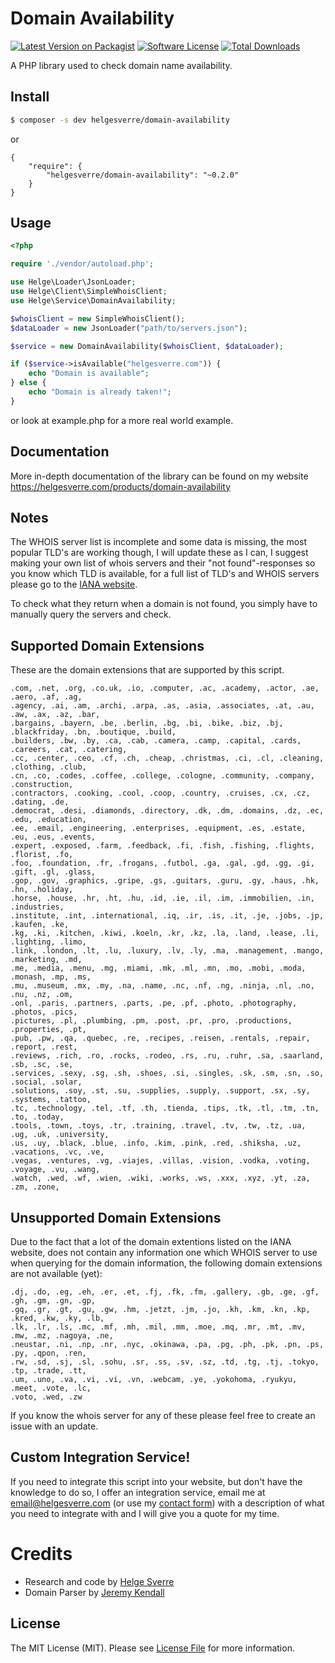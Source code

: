 # Domain Availability
[![Latest Version on Packagist][ico-version]][link-packagist]
[![Software License][ico-license]](LICENSE.md)
[![Total Downloads][ico-downloads]][link-downloads]


A PHP library used to check domain name availability.

## Install
```bash
$ composer -s dev helgesverre/domain-availability
```
or 

```
{
    "require": {
        "helgesverre/domain-availability": "~0.2.0"
    }
}
```


## Usage

```php
<?php

require './vendor/autoload.php';

use Helge\Loader\JsonLoader;
use Helge\Client\SimpleWhoisClient;
use Helge\Service\DomainAvailability;

$whoisClient = new SimpleWhoisClient();
$dataLoader = new JsonLoader("path/to/servers.json");

$service = new DomainAvailability($whoisClient, $dataLoader);

if ($service->isAvailable("helgesverre.com")) {
    echo "Domain is available";
} else {
    echo "Domain is already taken!";
}


```

or look at example.php for a more real world example.


## Documentation

More in-depth documentation of the library can be found on my website https://helgesverre.com/products/domain-availability

 

## Notes
The WHOIS server list is incomplete and some data is missing, the most popular 
TLD's are working though, I will update these as I can, I suggest making your 
own list of whois servers and their "not found"-responses so you know which TLD is available, for a 
full list of TLD's and WHOIS servers please go to the [IANA website](http://www.iana.org/domains/root/db).

To check what they return when a domain is not found, you simply have to manually query the servers and check.

## Supported Domain Extensions
These are the domain extensions that are supported by this script.

``` 
.com, .net, .org, .co.uk, .io, .computer, .ac, .academy, .actor, .ae, .aero, .af, .ag, 
.agency, .ai, .am, .archi, .arpa, .as, .asia, .associates, .at, .au, .aw, .ax, .az, .bar, 
.bargains, .bayern, .be, .berlin, .bg, .bi, .bike, .biz, .bj, .blackfriday, .bn, .boutique, .build, 
.builders, .bw, .by, .ca, .cab, .camera, .camp, .capital, .cards, .careers, .cat, .catering, 
.cc, .center, .ceo, .cf, .ch, .cheap, .christmas, .ci, .cl, .cleaning, .clothing, .club, 
.cn, .co, .codes, .coffee, .college, .cologne, .community, .company, .construction, 
.contractors, .cooking, .cool, .coop, .country, .cruises, .cx, .cz, .dating, .de, 
.democrat, .desi, .diamonds, .directory, .dk, .dm, .domains, .dz, .ec, .edu, .education,
.ee, .email, .engineering, .enterprises, .equipment, .es, .estate, .eu, .eus, .events,
.expert, .exposed, .farm, .feedback, .fi, .fish, .fishing, .flights, .florist, .fo, 
.foo, .foundation, .fr, .frogans, .futbol, .ga, .gal, .gd, .gg, .gi, .gift, .gl, .glass,
.gop, .gov, .graphics, .gripe, .gs, .guitars, .guru, .gy, .haus, .hk, .hn, .holiday, 
.horse, .house, .hr, .ht, .hu, .id, .ie, .il, .im, .immobilien, .in, .industries, 
.institute, .int, .international, .iq, .ir, .is, .it, .je, .jobs, .jp, .kaufen, .ke, 
.kg, .ki, .kitchen, .kiwi, .koeln, .kr, .kz, .la, .land, .lease, .li, .lighting, .limo, 
.link, .london, .lt, .lu, .luxury, .lv, .ly, .ma, .management, .mango, .marketing, .md,
.me, .media, .menu, .mg, .miami, .mk, .ml, .mn, .mo, .mobi, .moda, .monash, .mp, .ms,
.mu, .museum, .mx, .my, .na, .name, .nc, .nf, .ng, .ninja, .nl, .no, .nu, .nz, .om, 
.onl, .paris, .partners, .parts, .pe, .pf, .photo, .photography, .photos, .pics, 
.pictures, .pl, .plumbing, .pm, .post, .pr, .pro, .productions, .properties, .pt, 
.pub, .pw, .qa, .quebec, .re, .recipes, .reisen, .rentals, .repair, .report, .rest, 
.reviews, .rich, .ro, .rocks, .rodeo, .rs, .ru, .ruhr, .sa, .saarland, .sb, .sc, .se,
.services, .sexy, .sg, .sh, .shoes, .si, .singles, .sk, .sm, .sn, .so, .social, .solar, 
.solutions, .soy, .st, .su, .supplies, .supply, .support, .sx, .sy, .systems, .tattoo, 
.tc, .technology, .tel, .tf, .th, .tienda, .tips, .tk, .tl, .tm, .tn, .to, .today, 
.tools, .town, .toys, .tr, .training, .travel, .tv, .tw, .tz, .ua, .ug, .uk, .university, 
.us, .uy, .black, .blue, .info, .kim, .pink, .red, .shiksha, .uz, .vacations, .vc, .ve,
.vegas, .ventures, .vg, .viajes, .villas, .vision, .vodka, .voting, .voyage, .vu, .wang,
.watch, .wed, .wf, .wien, .wiki, .works, .ws, .xxx, .xyz, .yt, .za, .zm, .zone, 
```

## Unsupported Domain Extensions

Due to the fact that a lot of the domain extentions listed on the IANA website, 
does not contain any information one which WHOIS server to use when querying for 
the domain information, the following domain extensions are not available (yet):

```
.dj, .do, .eg, .eh, .er, .et, .fj, .fk, .fm, .gallery, .gb, .ge, .gf, .gh, .gm, .gn, .gp,
.gq, .gr, .gt, .gu, .gw, .hm, .jetzt, .jm, .jo, .kh, .km, .kn, .kp, .kred, .kw, .ky, .lb, 
.lk, .lr, .ls, .mc, .mf, .mh, .mil, .mm, .moe, .mq, .mr, .mt, .mv, .mw, .mz, .nagoya, .ne, 
.neustar, .ni, .np, .nr, .nyc, .okinawa, .pa, .pg, .ph, .pk, .pn, .ps, .py, .qpon, .ren, 
.rw, .sd, .sj, .sl, .sohu, .sr, .ss, .sv, .sz, .td, .tg, .tj, .tokyo, .tp, .trade, .tt, 
.um, .uno, .va, .vi, .vi, .vn, .webcam, .ye, .yokohoma, .ryukyu, .meet, .vote, .lc, 
.voto, .wed, .zw
```
If you know the whois server for any of these please feel free to create an issue with an update.


## Custom Integration Service!

If you need to integrate this script into your website, but don't have the knowledge to do so, 
I offer an integration service, email me at [email@helgesverre.com](mailto:email@helgesverre.com) 
(or use my [contact form](https://helgesverre.com/contact))  with a description of what 
you need to integrate with and I will give you a quote for my time.


# Credits

- Research and code by [Helge Sverre](https://helgesverre.com)
- Domain Parser by [Jeremy Kendall](https://github.com/jeremykendall)


## License

The MIT License (MIT). Please see [License File](LICENSE.md) for more information.

[ico-version]: https://img.shields.io/packagist/v/helgesverre/domain-availability.svg?style=flat-square
[ico-license]: https://img.shields.io/badge/license-MIT-brightgreen.svg?style=flat-square
[ico-downloads]: https://img.shields.io/packagist/dt/helgesverre/domain-availability.svg?style=flat-square

[link-packagist]: https://packagist.org/packages/helgesverre/domain-availability
[link-downloads]: https://packagist.org/packages/helgesverre/domain-availability